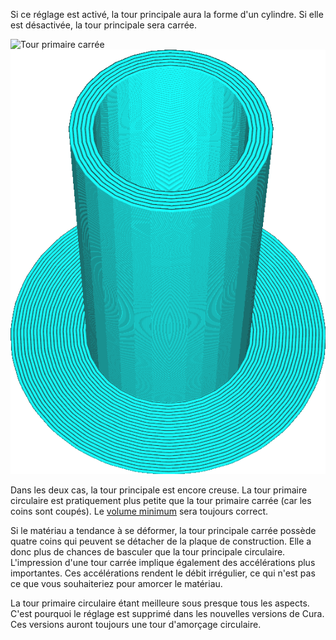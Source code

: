 Si ce réglage est activé, la tour principale aura la forme d'un cylindre. Si elle est désactivée, la tour principale sera carrée.

![Tour primaire carrée](../../../articles/images/prime_tower_circular_disabled.png)
![Tour primaire circulaire](../../../articles/images/prime_tower_circular_enabled.png)

Dans les deux cas, la tour principale est encore creuse. La tour primaire circulaire est pratiquement plus petite que la tour primaire carrée (car les coins sont coupés). Le [volume minimum](tour_primaire_min_volume.md) sera toujours correct.

Si le matériau a tendance à se déformer, la tour principale carrée possède quatre coins qui peuvent se détacher de la plaque de construction. Elle a donc plus de chances de basculer que la tour principale circulaire. L'impression d'une tour carrée implique également des accélérations plus importantes. Ces accélérations rendent le débit irrégulier, ce qui n'est pas ce que vous souhaiteriez pour amorcer le matériau.

La tour primaire circulaire étant meilleure sous presque tous les aspects. C'est pourquoi le réglage est supprimé dans les nouvelles versions de Cura. Ces versions auront toujours une tour d'amorçage circulaire.
